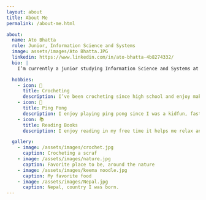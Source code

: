 ```yaml
---
layout: about
title: About Me
permalink: /about-me.html

about:
  name: Ato Bhatta
  role: Junior, Information Science and Systems
  image: assets/images/Ato Bhatta.JPG
  linkedin: https://www.linkedin.com/in/ato-bhatta-4b8274332/
  bio: |
    I’m currently a junior studying Information Science and Systems at Morgan State University in Baltimore, Maryland. I expect to graduate in 2026. My research explores the connection between technology and the human mind how brain computer interfaces and embedded systems can be used to improve interaction, assistive robotics, and real time neural signal processing. When I’m not doing research, I enjoy working on side projects, learning new tech skills, and spending time with friends.

  hobbies:
    - icon: 🧶
      title: Crocheting
      description: I’ve been crocheting since high school and enjoy making small gifts like hats for friends and family.
    - icon: 🏓
      title: Ping Pong
      description: I enjoy playing ping pong since I was a kidfun, fast, and it helps me stay active.
    - icon: 📚
      title: Reading Books
      description: I enjoy reading in my free time it helps me relax and learn new ideas.

  gallery:
    - image: /assets/images/crochet.jpg
      caption: Crocheting a scraf
    - image: /assets/images/nature.jpg
      caption: Favorite place to be, around the nature
    - image: /assets/images/keema noodle.jpg
      caption: My favorite food
    - image: /assets/images/Nepal.jpg
      caption: Nepal, country I was born. 
---
```

